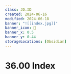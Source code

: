 ```yaml
---
class: JD.ID
created: 2024-06-16
modified: 2024-06-18
banner: "![[index.jpg]]"
banner_icon: 📇
banner_x: 0.5
banner_y: 0.44
storageLocations: [Obsidian]
---
```


# 36.00 Index